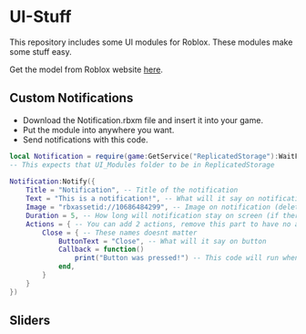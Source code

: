 # UI-Stuff
This repository includes some UI modules for Roblox. 
These modules make some stuff easy.

Get the model from Roblox website [here](https://create.roblox.com/marketplace/asset/11377872227/UI-Modules).

## Custom Notifications
- Download the Notification.rbxm file and insert it into your game.
- Put the module into anywhere you want.
- Send notifications with this code.
```lua
local Notification = require(game:GetService("ReplicatedStorage"):WaitForChild("UI_Modules"):WaitForChild("Notification"))
-- This expects that UI_Modules folder to be in ReplicatedStorage
 
Notification:Notify({
	Title = "Notification", -- Title of the notification
	Text = "This is a notification!", -- What will it say on notification
	Image = "rbxassetid://10686484299", -- Image on notification (delete this line if no image)
	Duration = 5, -- How long will notification stay on screen (if there are actions, duration will be disabled for that notification)
	Actions = { -- You can add 2 actions, remove this part to have no actions(will ignore if there are more than 2)(changing code to have more will make it look ugly)
		Close = { -- These names doesnt matter
			ButtonText = "Close", -- What will it say on button
			Callback = function()
				print("Button was pressed!") -- This code will run when button is pressed
			end,
		}
	}
})
```

## Sliders
